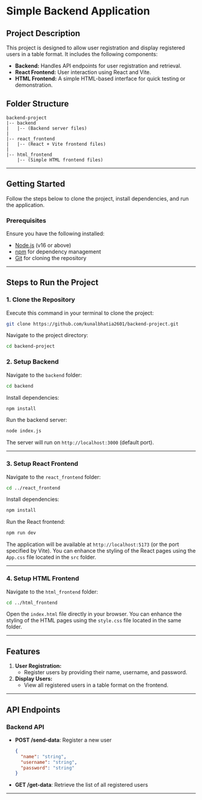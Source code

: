 # Simple Backend Application

## Project Description
This project is designed to allow user registration and display registered users in a table format. It includes the following components:

- **Backend:** Handles API endpoints for user registration and retrieval.
- **React Frontend:** User interaction using React and Vite.
- **HTML Frontend:** A simple HTML-based interface for quick testing or demonstration.

## Folder Structure

```
backend-project
|-- backend
|   |-- (Backend server files)
|
|-- react_frontend
|   |-- (React + Vite frontend files)
|
|-- html_frontend
    |-- (Simple HTML frontend files)
```

---

## Getting Started

Follow the steps below to clone the project, install dependencies, and run the application.

### Prerequisites

Ensure you have the following installed:
- [Node.js](https://nodejs.org/) (v16 or above)
- [npm](https://www.npmjs.com/) for dependency management
- [Git](https://git-scm.com/) for cloning the repository

---

## Steps to Run the Project

### 1. Clone the Repository

Execute this command in your terminal to clone the project:
```bash
git clone https://github.com/kunalbhatia2601/backend-project.git
```

Navigate to the project directory:
```bash
cd backend-project
```

### 2. Setup Backend

Navigate to the `backend` folder:
```bash
cd backend
```

Install dependencies:
```bash
npm install
```

Run the backend server:
```bash
node index.js
```
The server will run on `http://localhost:3000` (default port).

---

### 3. Setup React Frontend

Navigate to the `react_frontend` folder:
```bash
cd ../react_frontend
```

Install dependencies:
```bash
npm install
```

Run the React frontend:
```bash
npm run dev
```
The application will be available at `http://localhost:5173` (or the port specified by Vite).
You can enhance the styling of the React pages using the `App.css` file located in the `src` folder.

---

### 4. Setup HTML Frontend

Navigate to the `html_frontend` folder:
```bash
cd ../html_frontend
```

Open the `index.html` file directly in your browser.
You can enhance the styling of the HTML pages using the `style.css` file located in the same folder.

---

## Features

1. **User Registration:**
   - Register users by providing their name, username, and password.
2. **Display Users:**
   - View all registered users in a table format on the frontend.

---

## API Endpoints

### Backend API

- **POST /send-data**: Register a new user
  ```json
  {
    "name": "string",
    "username": "string",
    "password": "string"
  }
  ```

- **GET /get-data**: Retrieve the list of all registered users

---